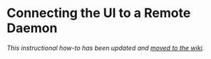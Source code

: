 # Connecting the UI to a Remote Daemon

_This instructional how-to has been updated and [moved to the wiki](https://github.com/Littlelambocoin-Network/littlelambocoin-blockchain/wiki/Connecting-the-UI-to-a-remote-daemon)._
